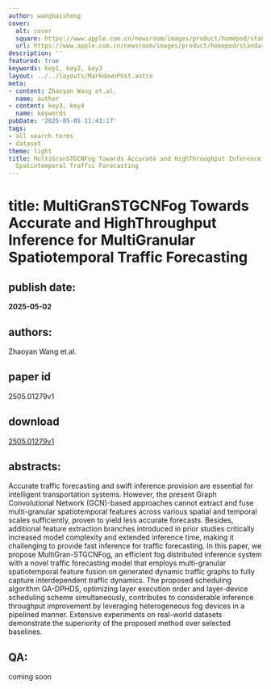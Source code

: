 ```yaml
---
author: wanghaisheng
cover:
  alt: cover
  square: https://www.apple.com.cn/newsroom/images/product/homepod/standard/Apple-HomePod-hero-230118_big.jpg.large_2x.jpg
  url: https://www.apple.com.cn/newsroom/images/product/homepod/standard/Apple-HomePod-hero-230118_big.jpg.large_2x.jpg
description: ''
featured: true
keywords: key1, key2, key3
layout: ../../layouts/MarkdownPost.astro
meta:
- content: Zhaoyan Wang et.al.
  name: author
- content: key3, key4
  name: keywords
pubDate: '2025-05-05 11:43:17'
tags:
- all search terms
- dataset
theme: light
title: MultiGranSTGCNFog Towards Accurate and HighThroughput Inference for MultiGranular
  Spatiotemporal Traffic Forecasting
---
```


# title: MultiGranSTGCNFog Towards Accurate and HighThroughput Inference for MultiGranular Spatiotemporal Traffic Forecasting 
## publish date: 
**2025-05-02** 
## authors: 
  Zhaoyan Wang et.al. 
## paper id
2505.01279v1
## download
[2505.01279v1](http://arxiv.org/abs/2505.01279v1)
## abstracts:
Accurate traffic forecasting and swift inference provision are essential for intelligent transportation systems. However, the present Graph Convolutional Network (GCN)-based approaches cannot extract and fuse multi-granular spatiotemporal features across various spatial and temporal scales sufficiently, proven to yield less accurate forecasts. Besides, additional feature extraction branches introduced in prior studies critically increased model complexity and extended inference time, making it challenging to provide fast inference for traffic forecasting. In this paper, we propose MultiGran-STGCNFog, an efficient fog distributed inference system with a novel traffic forecasting model that employs multi-granular spatiotemporal feature fusion on generated dynamic traffic graphs to fully capture interdependent traffic dynamics. The proposed scheduling algorithm GA-DPHDS, optimizing layer execution order and layer-device scheduling scheme simultaneously, contributes to considerable inference throughput improvement by leveraging heterogeneous fog devices in a pipelined manner. Extensive experiments on real-world datasets demonstrate the superiority of the proposed method over selected baselines.
## QA:
coming soon
